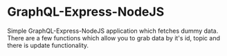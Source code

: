 # GraphQL-Express-NodeJS

Simple GraphQL-Express-NodeJS application which fetches dummy data. There are a few functions which allow you to grab data by it's id, topic and there is update functionality.
